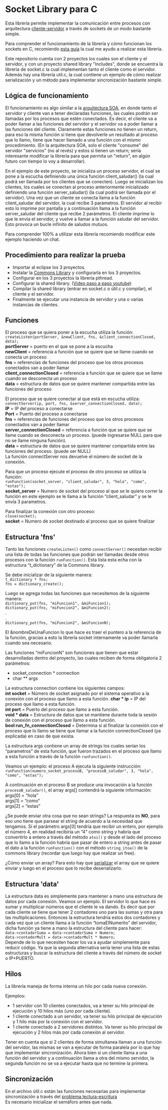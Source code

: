 # Socket Library para C

Esta librería permite implementar la comunicación entre procesos con arquitectura [cliente-servidor](https://es.wikipedia.org/wiki/Cliente-servidor) a través de sockets de un modo bastante simple.

Para comprender el funcionamiento de la librería y cómo funcionan los sockets en C, recomiendo [esta guía](http://www.tyr.unlu.edu.ar/tyr/TYR-trab/satobigal/documentacion/beej/index.html) la cual me ayudo a realizar esta librería.

Este repositorio cuenta con 2 proyectos los cuales son el cliente y el servidor, y con un proyecto shared library "Includes", donde se encuentra la libreria de socket.c la cual implementan tanto el cliente como el servidor. Además hay una librería util.c, la cual contiene un ejemplo de cómo realizar serialización y un método para implementar sincronización bastante simple.

## Lógica de funcionamiento
El funcionamiento es algo similar a la [arquitectura SOA](https://es.wikipedia.org/wiki/Arquitectura_orientada_a_servicios), en donde tanto el servidor y cliente van a tener declaradas funciones, las cuales podrán ser llamadas por los procesos que estén conectados. Es decir, el cliente va a poder llamar a las funciones del servidor y el servidor va a poder llamar a las funciones del cliente. Claramente estas funciones no tienen un return, para eso la misma función si tiene que devolverle un resultado al proceso que lo llamo, tiene que hacer llamado a una función con el mismo procedimiento. (En la arquitectura SOA, solo el cliente "consume" del servidor "servicios" (no al revés) y estos si tienen un return; sería interesante modificar la librería para que permita un "return", en algún futuro con tiempo lo voy a desarrollar).

En el ejemplo de este proyecto, se inicializa un proceso servidor, el cual se pone a la escucha definiendo una única función client_saludar() (la cual podrá ser llamada por los clientes que se conecten). Luego se inicializan los clientes, los cuales se conectan al proceso anteriormente inicializado definiendo una función server_saludar() (la cual podrá ser llamada por el servidor). Una vez que un cliente se conecta llama a la función client_saludar del servidor, la cual recibe 3 parámetros. El servidor al recibir esto lo imprime por pantalla y a continuación llama a la función server_saludar del cliente que recibe 2 parámetros. El cliente imprime lo que le envía el servidor, y vuelve a llamar a la función saludar del servidor. Esto provoca un bucle infinito de saludos mutuos.

Para comprender 100% a utilizar esta librería recomiendo modificar este ejemplo haciendo un chat.

## Procedimiento para realizar la prueba
* Importar al eclipse los 3 proyectos.
* Instalar la [Commons Library](https://github.com/sisoputnfrba/so-commons-library) y configurarla en los 3 proyectos.
* Configurar en los 3 proyectos la librería pthread.
* Configurar la shared library. ([Video paso a paso youtube](https://www.youtube.com/watch?v=s5ac8CPDkMg))
* Compilar la shared library (entrar en socket.c o útil.c y compilar), el cliente y el servidor.
* Finalmente se ejecutar una instancia de servidor y una o varias instancias de clientes.

## Funciones
El proceso que se quiera poner a la escucha utiliza la función:<br />
`createListen(portServer, &newClient, fns, &client_connectionClosed, data);` <br />
**portServer** = puerto en el que se pone a la escucha<br />
**newClient** = referencia a función que se quiere que se llame cuando se conecta un proceso<br />
**fns** = referencias de funciones del proceso que los otros procesos conectados van a poder llamar<br />
**client_connectionClosed** = referencia a función que se quiere que se llame cuando se desconecta un proceso<br />
**data** = estructura de datos que se quiere mantener compartida entre las funciones del proceso<br />

El proceso que se quiere conectar al que está en escucha utiliza:<br />
`connectServer(ip, port, fns, &server_connectionClosed, data);`<br />
**IP** = IP del proceso a conectarse<br />
**Port** = Puerto del proceso a conectarse<br />
**fns** = referencias de funciones del proceso que los otros procesos conectados van a poder llamar<br />
**server_connectionClosed** = referencia a función que se quiere que se llame cuando se desconecta un proceso. (puede ingresarse NULL para que no se llame ninguna función).<br />
**data** = estructura de datos que se quiere mantener compartida entre las funciones del proceso. (puede ser NULL)<br />
La función connectServer nos devuelve el número de socket de la conexión.<br />

Para que un proceso ejecute el proceso de otro proceso se utiliza la función:<br />
`runFunction(socket_server, "client_saludar", 3, "hola", "como", "estas");`<br />
**socket_server** = Numero de socket del proceso al que se le quiere correr la función en este ejemplo se le llama a la función “client_saludar” y se le envía 3 parametros.

Para finalizar la conexión con otro proceso:<br />
`close(socket);`<br />
**socket** = Numero de socket destinado al proceso que se quiere finalizar

## Estructura 'fns'
Tanto las funciones `createListen()` como `connectServer()` necesitan recibir una lista de todas las funciones que podrán ser llamadas desde otros procesos con la función `runFunction()`. Esta lista esta echa con la estructura “t_dictionary” de la Commons library.

Se debe inicializar de la siguiente manera:<br />
`t_dictionary * fns;`<br />
`fns = dictionary_create();`

Luego se agrega todas las funciones que necesitemos de la siguiente manera:<br />
`dictionary_put(fns, "miFuncion1", &miFuncion1);`<br />
`dictionary_put(fns, "miFuncion2", &miFuncion2);`<br />
.<br />
.<br />
`dictionary_put(fns, "miFuncion2", &miFuncionN);`

El &nombreDeUnaFuncion lo que hace es traer el puntero a la referencia de la función, gracias a esto la librería socket internamente va poder llamarla cuando sea necesario.

Las funciones “miFuncionN” son funciones que tienen que estar desarrolladas dentro del proyecto, las cuales reciben de forma obligatoria 2 parámetros:
* socket_connection * connection
* char ** args

La estructura connection contiene los siguientes campos:<br />
**int socket** = Número de socket asignado por el sistema operativo a la conexión con el proceso que llamo a esta función. 
**char * ip** = IP del proceso que llamo a esta función.<br />
**int port** = Puerto del proceso que llamo a esta función.<br />
**void * data** = Estructura de datos que se mantiene durante toda la sesión de conexión con el proceso que llamo a esta función.<br />
**bool run_fn_connectionClosed** = Determina si al finalizar la conexión con el proceso que lo llamo se tiene que llamar a la función connectionClosed (ya explicada) en caso de que exista.

La estructura args contiene un array de strings los cuales serían los “parametros” de esta función, que fueron trazados en el proceso que llamo a esta función a través de la función `runFunction()`.

Veamos un ejemplo: el proceso A ejecuta la siguiente instrucción:<br />
`runFunction(numero_socket_procesoB, "procesoB_saludar", 3, "hola", "como", "estas");`

A continuación en el proceso B se produce una invocación a la función `procesoB_saludar()`, el array args[] contendrá la siguiente información:<br />
args[0] = “hola”<br />
args[1] = “como”<br />
args[2] = “estas”<br />

¿Se puede enviar otra cosa que no sean strings? La respuesta es **NO**, para eso uno tiene que parsear el string de acuerdo a la necesidad que tengamos. Si el parámetro args[0] tendría que recibir un entero, por ejemplo el número 4, en realidad recibiría un “4” como string y habría que convertirlo a entero a través del método `atoi()` y desde el lado del proceso que lo llamo a la función habría que pasar de entero a string antes de pasar el dato a la función `runFunction()` con el método `string_itoa()` de la commons library (recordar que luego hay que realizar un free).

¿Cómo enviar un array? Para esto hay que [serializar]( https://es.wikipedia.org/wiki/Serializaci%C3%B3n) el array que se quiere enviar y luego en el proceso que lo recibe deserializarlo.

## Estructura 'data'
La estructura data es simplemente para mantener a mano una estructura de datos por cada conexión. Veamos un ejemplo. El servidor lo que hace es sumar y multiplicar números que el cliente le va dando. Es decir que por cada cliente se tiene que tener 2 contadores uno para las sumas y otra para las multiplicaciones. Entonces la estructura tendría estos dos contadores y cada vez que un cliente llama a la función “tomaElNumerito” del servidor, dicha función ya tiene a mano la estructura del cliente para hacer:<br />
`data->contadorSuma = data->contadorSuma + Numero;`<br />
`data->contadorMult = data->contadorMult * Numero;`<br />
Depende de lo que necesiten hacer los va a ayudar simplemente para reducir código. Ya que la segunda alternativa seria tener una lista de estas estructuras y buscar la estructura del cliente a través del número de socket o IP+PUERTO.

## Hilos
La librería maneja de forma interna un hilo por cada nueva conexión.

Ejemplos:<br />
* 1 servidor con 10 clientes conectados, va a tener su hilo principal de ejecución y 10 hilos más (uno por cada cliente).
* 1 cliente conectado a un servidor, va tener su hilo principal de ejecución y 1 hilo más por la conexión con el servidor.
* 1 cliente conectado a 2 servidores distintos. Va tener su hilo principal de ejecución y 2 hilos más por cada conexión al servidor.

Tener en cuenta que si 2 clientes de forma simultanea llaman a una función del servidor, las mismas se van a ejecutar de forma paralela por lo que hay que implementar sincronización. Ahora bien si un cliente llama a una función del servidor y a continuación llama a otra del mismo servidor, la segunda función no se va a ejecutar hasta que no termine la primera.

## Sincronización
En el archivo útil.c están las funciones necesarias para implementar sincronización a través del [problema lectura-escritura](https://en.wikipedia.org/wiki/Readers%E2%80%93writers_problem) <br />
Es necesario inicializar el semáforo antes que nada.
